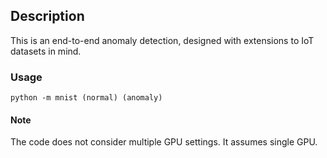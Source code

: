 ## Description
This is an end-to-end anomaly detection, designed with extensions to IoT datasets in mind.

### Usage
```
python -m mnist (normal) (anomaly)
```

#### Note
The code does not consider multiple GPU settings. It assumes single GPU.
